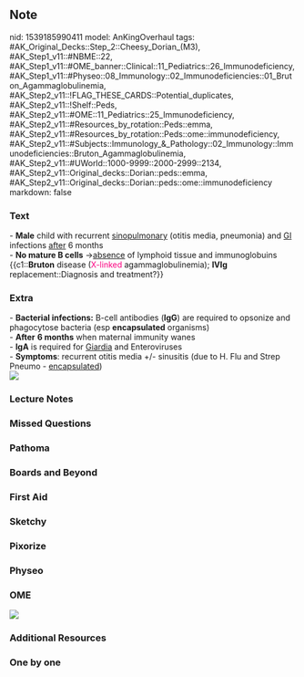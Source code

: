 ## Note
nid: 1539185990411
model: AnKingOverhaul
tags: #AK_Original_Decks::Step_2::Cheesy_Dorian_(M3), #AK_Step1_v11::#NBME::22, #AK_Step1_v11::#OME_banner::Clinical::11_Pediatrics::26_Immunodeficiency, #AK_Step1_v11::#Physeo::08_Immunology::02_Immunodeficiencies::01_Bruton_Agammaglobulinemia, #AK_Step2_v11::!FLAG_THESE_CARDS::Potential_duplicates, #AK_Step2_v11::!Shelf::Peds, #AK_Step2_v11::#OME::11_Pediatrics::25_Immunodeficiency, #AK_Step2_v11::#Resources_by_rotation::Peds::emma, #AK_Step2_v11::#Resources_by_rotation::Peds::ome::immunodeficiency, #AK_Step2_v11::#Subjects::Immunology_&_Pathology::02_Immunology::Immunodeficiencies::Bruton_Agammaglobulinemia, #AK_Step2_v11::#UWorld::1000-9999::2000-2999::2134, #AK_Step2_v11::Original_decks::Dorian::peds::emma, #AK_Step2_v11::Original_decks::Dorian::peds::ome::immunodeficiency
markdown: false

### Text
<div>
  - <b>Male</b> child with recurrent <u>sinopulmonary</u> (otitis
  media, pneumonia) and <u>GI</u> infections <u>after</u> 6 months
</div>
<div>
  - <b>No mature B cells</b> →<u>absence</u> of lymphoid tissue and
  immunoglobuins
</div>
<div>
  {{c1::<b>Bruton</b> disease (<font color=
  "#FC0280">X-linked</font> agammaglobulinemia); <b>IVIg</b>
  replacement::Diagnosis and treatment?}}
</div>

### Extra
<div>
  - <b>Bacterial infections:</b> B-cell antibodies (<b>IgG</b>) are
  required to opsonize and phagocytose bacteria (esp
  <b>encapsulated</b> organisms)
</div>
<div>
  - <b>After</b> <b>6 months</b> when maternal immunity wanes
</div>
<div>
  - <b>IgA</b> is required for <u>Giardia</u> and Enteroviruses
</div>
<div>
  - <b>Symptoms</b>: recurrent otitis media +/- sinusitis (due to
  H. Flu and Strep Pneumo - <u>encapsulated</u>)
</div>
<div><img src="paste-5829812513931265.jpg"></div>

### Lecture Notes


### Missed Questions


### Pathoma


### Boards and Beyond


### First Aid


### Sketchy


### Pixorize


### Physeo


### OME
<div class="ome-widget">
  <a href=
  "https://onlinemeded.org/spa/pediatrics/immunodeficiency/acquire?ref=anki">
  <img src="_OME_AnkiFlashcards_Lesson_5.png"></a>
</div>

### Additional Resources


### One by one

